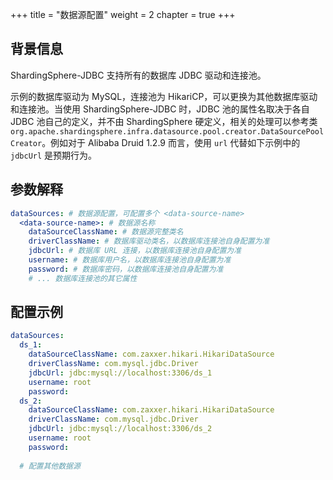 +++
title = "数据源配置"
weight = 2
chapter = true
+++

## 背景信息

ShardingSphere-JDBC 支持所有的数据库 JDBC 驱动和连接池。

示例的数据库驱动为 MySQL，连接池为 HikariCP，可以更换为其他数据库驱动和连接池。当使用 ShardingSphere-JDBC 时，JDBC 池的属性名取决于各自 JDBC 池自己的定义，并不由 ShardingSphere 硬定义，相关的处理可以参考类`org.apache.shardingsphere.infra.datasource.pool.creator.DataSourcePoolCreator`。例如对于 Alibaba Druid 1.2.9 而言，使用 `url` 代替如下示例中的 `jdbcUrl` 是预期行为。

## 参数解释

```yaml
dataSources: # 数据源配置，可配置多个 <data-source-name>
  <data-source-name>: # 数据源名称
    dataSourceClassName: # 数据源完整类名
    driverClassName: # 数据库驱动类名，以数据库连接池自身配置为准
    jdbcUrl: # 数据库 URL 连接，以数据库连接池自身配置为准
    username: # 数据库用户名，以数据库连接池自身配置为准
    password: # 数据库密码，以数据库连接池自身配置为准
    # ... 数据库连接池的其它属性
```
## 配置示例

```yaml
dataSources:
  ds_1:
    dataSourceClassName: com.zaxxer.hikari.HikariDataSource
    driverClassName: com.mysql.jdbc.Driver
    jdbcUrl: jdbc:mysql://localhost:3306/ds_1
    username: root
    password:
  ds_2:
    dataSourceClassName: com.zaxxer.hikari.HikariDataSource
    driverClassName: com.mysql.jdbc.Driver
    jdbcUrl: jdbc:mysql://localhost:3306/ds_2
    username: root
    password:
  
  # 配置其他数据源
```
